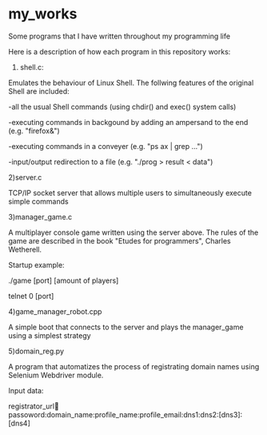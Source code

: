# my_works
Some programs that I have written throughout my programming life


Here is a description of how each program in this repository works:

1) shell.c:

Emulates the behaviour of Linux Shell. The follwing features of the original Shell are included:

-all the usual Shell commands (using chdir() and exec() system calls)

-executing commands in backgound by adding an ampersand to the end (e.g.  "firefox&")

-executing commands in a conveyer (e.g. "ps ax | grep ...")

-input/output redirection to a file (e.g. "./prog > result < data")


2)server.c

TCP/IP socket server that allows multiple users to simultaneously execute simple commands

3)manager_game.c

A multiplayer console game written using the server above. The rules of the game are described in the book "Etudes for programmers", Charles Wetherell.

Startup example:

./game [port] [amount of players] 

telnet 0 [port]

4)game_manager_robot.cpp

A simple boot that connects to the server and plays the manager_game using a simplest strategy

5)domain_reg.py

A program that automatizes the process of registrating domain names using Selenium Webdriver module.

Input data:

registrator_url:email:passoword:domain_name:profile_name:profile_email:dns1:dns2:[dns3]:[dns4]

